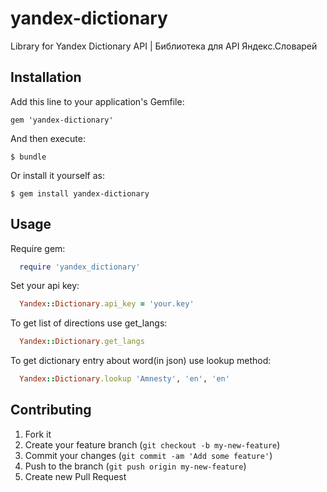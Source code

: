 yandex-dictionary
=================

Library for Yandex Dictionary API | Библиотека для API Яндекс.Словарей

## Installation

Add this line to your application's Gemfile:

    gem 'yandex-dictionary'

And then execute:

    $ bundle

Or install it yourself as:

    $ gem install yandex-dictionary

## Usage

Require gem:

```ruby
  require 'yandex_dictionary'
```

Set your api key:

```ruby
  Yandex::Dictionary.api_key = 'your.key'
```

To get list of directions use get_langs:

```ruby
  Yandex::Dictionary.get_langs
```
To get dictionary entry about word(in json) use lookup method:

```ruby
  Yandex::Dictionary.lookup 'Amnesty', 'en', 'en'
```

## Contributing

1. Fork it
2. Create your feature branch (`git checkout -b my-new-feature`)
3. Commit your changes (`git commit -am 'Add some feature'`)
4. Push to the branch (`git push origin my-new-feature`)
5. Create new Pull Request
